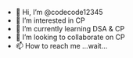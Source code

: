 - 👋 Hi, I’m @codecode12345
- 👀 I’m interested in CP
- 🌱 I’m currently learning DSA & CP
- 💞️ I’m looking to collaborate on CP
- 📫 How to reach me ...wait...

<!---
codecode12345/codecode12345 is a ✨ special ✨ repository because its `README.md` (this file) appears on your GitHub profile.
You can click the Preview link to take a look at your changes.
--->
